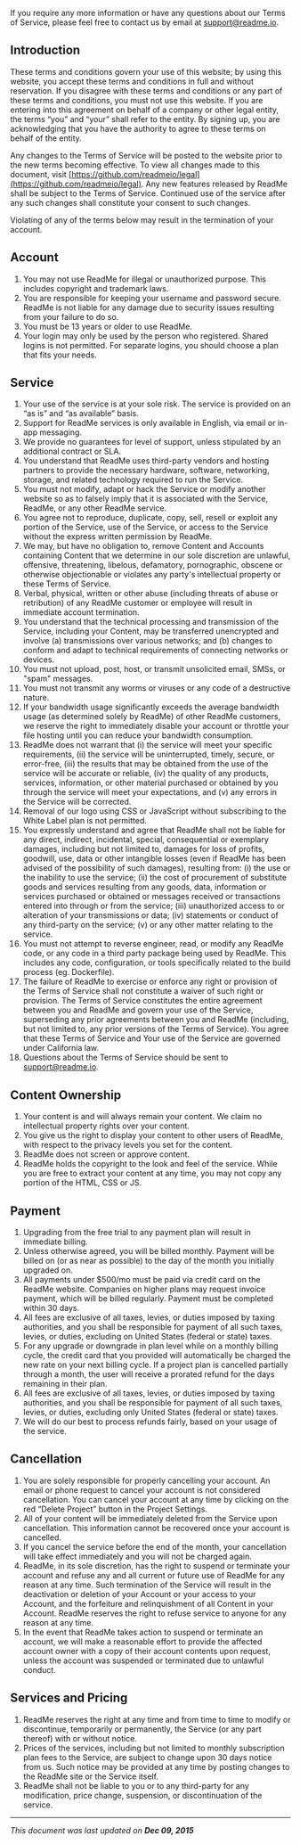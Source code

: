 If you require any more information or have any questions about our Terms of Service, please feel free to contact us by email at [support@readme.io](mailto:support@readme.io).

## Introduction

These terms and conditions govern your use of this website; by using this website, you accept these terms and conditions in full and without reservation. If you disagree with these terms and conditions or any part of these terms and conditions, you must not use this website. If you are entering into this agreement on behalf of a company or other legal entity, the terms “you” and “your” shall refer to the entity. By signing up, you are acknowledging that you have the authority to agree to these terms on behalf of the entity.

Any changes to the Terms of Service will be posted to the website prior to the new terms becoming effective. To view all changes made to this document, visit [https://github.com/readmeio/legal](https://github.com/readmeio/legal). Any new features released by ReadMe shall be subject to the Terms of Service. Continued use of the service after any such changes shall constitute your consent to such changes. 

Violating of any of the terms below may result in the termination of your account.

## Account

1. You may not use ReadMe for illegal or unauthorized purpose. This includes copyright and trademark laws. 
2. You are responsible for keeping your username and password secure. ReadMe is not liable for any damage due to security issues resulting from your failure to do so. 
3. You must be 13 years or older to use ReadMe. 
4. Your login may only be used by the person who registered. Shared logins is not permitted. For separate logins, you should choose a plan that fits your needs. 

## Service

1. Your use of the service is at your sole risk. The service is provided on an “as is” and “as available” basis. 
2. Support for ReadMe services is only available in English, via email or in-app messaging. 
3. We provide no guarantees for level of support, unless stipulated by an additional contract or SLA. 
4. You understand that ReadMe uses third-party vendors and hosting partners to provide the necessary hardware, software, networking, storage, and related technology required to run the Service. 
5. You must not modify, adapt or hack the Service or modify another website so as to falsely imply that it is associated with the Service, ReadMe, or any other ReadMe service. 
6. You agree not to reproduce, duplicate, copy, sell, resell or exploit any portion of the Service, use of the Service, or access to the Service without the express written permission by ReadMe. 
7. We may, but have no obligation to, remove Content and Accounts containing Content that we determine in our sole discretion are unlawful, offensive, threatening, libelous, defamatory, pornographic, obscene or otherwise objectionable or violates any party's intellectual property or these Terms of Service. 
8. Verbal, physical, written or other abuse (including threats of abuse or retribution) of any ReadMe customer or employee will result in immediate account termination. 
9. You understand that the technical processing and transmission of the Service, including your Content, may be transferred unencrypted and involve (a) transmissions over various networks; and (b) changes to conform and adapt to technical requirements of connecting networks or devices. 
10. You must not upload, post, host, or transmit unsolicited email, SMSs, or "spam" messages. 
11. You must not transmit any worms or viruses or any code of a destructive nature. 
12. If your bandwidth usage significantly exceeds the average bandwidth usage (as determined solely by ReadMe) of other ReadMe customers, we reserve the right to immediately disable your account or throttle your file hosting until you can reduce your bandwidth consumption. 
13. ReadMe does not warrant that (i) the service will meet your specific requirements, (ii) the service will be uninterrupted, timely, secure, or error-free, (iii) the results that may be obtained from the use of the service will be accurate or reliable, (iv) the quality of any products, services, information, or other material purchased or obtained by you through the service will meet your expectations, and (v) any errors in the Service will be corrected.
14. Removal of our logo using CSS or JavaScript without subscribing to the White Label plan is not permitted.
15. You expressly understand and agree that ReadMe shall not be liable for any direct, indirect, incidental, special, consequential or exemplary damages, including but not limited to, damages for loss of profits, goodwill, use, data or other intangible losses (even if ReadMe has been advised of the possibility of such damages), resulting from: (i) the use or the inability to use the service; (ii) the cost of procurement of substitute goods and services resulting from any goods, data, information or services purchased or obtained or messages received or transactions entered into through or from the service; (iii) unauthorized access to or alteration of your transmissions or data; (iv) statements or conduct of any third-party on the service; (v) or any other matter relating to the service. 
16. You must not attempt to reverse engineer, read, or modify any ReadMe code, or any code in a third party package being used by ReadMe. This includes any code, configuration, or tools specifically related to the build process (eg. Dockerfile).
17. The failure of ReadMe to exercise or enforce any right or provision of the Terms of Service shall not constitute a waiver of such right or provision. The Terms of Service constitutes the entire agreement between you and ReadMe and govern your use of the Service, superseding any prior agreements between you and ReadMe (including, but not limited to, any prior versions of the Terms of Service). You agree that these Terms of Service and Your use of the Service are governed under California law. 
18. Questions about the Terms of Service should be sent to support@readme.io. 

## Content Ownership

1. Your content is and will always remain your content. We claim no intellectual property rights over your content. 
2. You give us the right to display your content to other users of ReadMe, with respect to the privacy levels you set for the content. 
3. ReadMe does not screen or approve content. 
4. ReadMe holds the copyright to the look and feel of the service. While you are free to extract your content at any time, you may not copy any portion of the HTML, CSS or JS. 

## Payment

1. Upgrading from the free trial to any payment plan will result in immediate billing. 
2. Unless otherwise agreed, you will be billed monthly. Payment will be billed on (or as near as possible) to the day of the month you initially upgraded on. 
3. All payments under $500/mo must be paid via credit card on the ReadMe website. Companies on higher plans may request invoice payment, which will be billed regularly. Payment must be completed within 30 days. 
4. All fees are exclusive of all taxes, levies, or duties imposed by taxing authorities, and you shall be responsible for payment of all such taxes, levies, or duties, excluding on United States (federal or state) taxes. 
5. For any upgrade or downgrade in plan level while on a monthly billing cycle, the credit card that you provided will automatically be charged the new rate on your next billing cycle. If a project plan is cancelled partially through a month, the user will receive a prorated refund for the days remaining in their plan. 
6. All fees are exclusive of all taxes, levies, or duties imposed by taxing authorities, and you shall be responsible for payment of all such taxes, levies, or duties, excluding only United States (federal or state) taxes. 
7. We will do our best to process refunds fairly, based on your usage of the service. 

## Cancellation

1. You are solely responsible for properly cancelling your account. An email or phone request to cancel your account is not considered cancellation. You can cancel your account at any time by clicking on the red “Delete Project” button in the Project Settings. 
2. All of your content will be immediately deleted from the Service upon cancellation. This information cannot be recovered once your account is cancelled. 
3. If you cancel the service before the end of the month, your cancellation will take effect immediately and you will not be charged again. 
4. ReadMe, in its sole discretion, has the right to suspend or terminate your account and refuse any and all current or future use of ReadMe for any reason at any time. Such termination of the Service will result in the deactivation or deletion of your Account or your access to your Account, and the forfeiture and relinquishment of all Content in your Account. ReadMe reserves the right to refuse service to anyone for any reason at any time. 
5. In the event that ReadMe takes action to suspend or terminate an account, we will make a reasonable effort to provide the affected account owner with a copy of their account contents upon request, unless the account was suspended or terminated due to unlawful conduct. 

## Services and Pricing

1. ReadMe reserves the right at any time and from time to time to modify or discontinue, temporarily or permanently, the Service (or any part thereof) with or without notice. 
2. Prices of the services, including but not limited to monthly subscription plan fees to the Service, are subject to change upon 30 days notice from us. Such notice may be provided at any time by posting changes to the ReadMe site or the Service itself. 
3. ReadMe shall not be liable to you or to any third-party for any modification, price change, suspension, or discontinuation of the service.

* * *

_This document was last updated on **Dec 09, 2015**_
